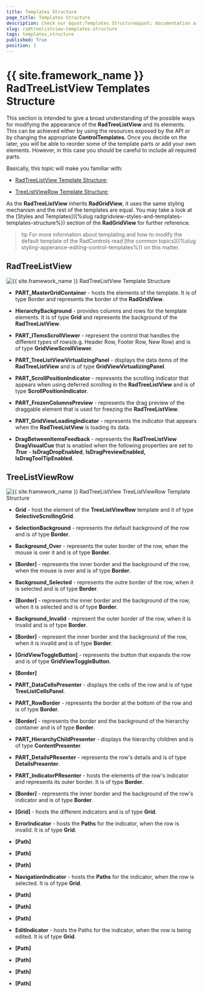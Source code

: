 ```yaml
---
title: Templates Structure
page_title: Templates Structure
description: Check our &quot;Templates Structure&quot; documentation article for the RadTreeListView {{ site.framework_name }} control.
slug: radtreelistview-templates-structure
tags: templates,structure
published: True
position: 1
---
```


# {{ site.framework_name }} RadTreeListView Templates Structure



This section is intended to give a broad understanding of the possible ways for modifying the appearance of the __RadTreeListView__ and its elements. This can be achieved either by using the resources exposed by the API or by changing the appropriate __ControlTemplates__. Once you decide on the later, you will be able to reorder some of the template parts or add your own elements. However, in this case you should be careful to include all required parts. 

Basically, this topic will make you familiar with:

* [RadTreeListView Template Structure](#radtreelistview);

* [TreeListViewRow Template Structure](#treelistviewrow);

As the __RadTreeListView__ inherits __RadGridView__, it uses the same styling mechanism and the rest of the templates are equal. You may take a look at the [Styles and Templates]({%slug radgridview-styles-and-templates-templates-structure%}) section of the __RadGridView__ for further reference.
      

>tip For more information about templating and how to modify the default template of the RadControls read [the common topics]({%slug styling-apperance-editing-control-templates%}) on this matter.
      

## RadTreeListView

![{{ site.framework_name }} RadTreeListView Template Structure](images/TreeLisView_TreeListViewStructure.png)

* **PART_MasterGridContainer** - hosts the elements of the template. It is of type Border and represents the border of the __RadGridView__.

* __HierarchyBackground__ - provides columns and rows for the template elements. It is of type __Grid__ and represents the background of the __RadTreeListView__. 

* **PART_ITemsScrollViewer** - represent the control that handles the different types of rows(e.g. Header Row, Footer Row, New Row) and is of type __GridViewScrollViewer__.

* **PART_TreeListViewVirtualizingPanel** - displays the data items of the __RadTreeListView__ and is of type __GridViewVirtualizingPanel__.

* **PART_ScrollPositionIndicator** - represents the scrolling indicator that appears when using deferred scrolling in the __RadTreeListView__ and is of type __ScrollPositionIndicator__.

* **PART_FrozenColumnsPreview** - represents the drag preview of the draggable element that is used for freezing the __RadTreeListView__.

* **PART_GridViewLoadingIndicator** - represents the indicator that appears when the __RadTreeListView__ is loading its data.

* __DragBetweenItemsFeedback__ - represents the __RadTreeListView DragVisualCue__ that is enabled when the following properties are set to ___True___ - __IsDragDropEnabled__, __IsDragPreviewEnabled, IsDragToolTipEnabled__.  

## TreeListViewRow

![{{ site.framework_name }} RadTreeListView TreeListViewRow Template Structure](images/TreeLisView_TreeListViewRowStructure.png)



* __Grid__ - host the element of the __TreeListViewRow__ template and it of type __SelectiveScrollingGrid__.

* __SelectionBackground__ - represents the default background of the row and is of type __Border__.

* **Background_Over** - represents the outer border of the row, when the mouse is over it and is of type __Border__.

* __[Border]__ - represents the inner border and the background of the row, when the mouse is over and is of type __Border__.

* **Background_Selected** - represents the outre border of the row, when it is selected and is of type __Border__.

* __[Border]__ - represents the inner border and the background of the row, when it is selected and is of type __Border__.

* **Background_Invalid** - represent the outer border of the row, when it is invalid and is of type __Border__.

* __[Border]__ - represent the inner border and the background of the row, when it is invalid and is of type __Border__.

* __[GridViewToggleButton]__ - represents the button that expands the row and is of type __GridViewToggleButton__.

* __[Border]__ 

* **PART_DataCellsPresenter** - displays the cells of the row and is of type __TreeListCellsPanel__.

* **PART_RowBorder** - represents the border at the bottom of the row and is of type __Border__.

* __[Border]__ - represents the border and the background of the hierarchy container and is of type __Border__.

* **PART_HierarchyChildPresenter** - displays the hierarchy children and is of type __ContentPresenter__.

* **PART_DetailsPResenter** - represents the row's details and is of type __DetailsPresenter__.

* **PART_IndicatorPResenter** - hosts the elements of the row's indicator and represents its outer border. It is of type __Border__.

* __[Border]__ - represents the inner border and the background of the row's indicator and is of type __Border__.

* __[Grid]__ - hosts the different indicators and is of type __Grid__.

* __ErrorIndicator__ - hosts the __Paths__ for the indicator, when the row is invalid. It is of type __Grid__.

* __[Path]__

* __[Path]__

* __[Path]__

* __NavigationIndicator__ - hosts the __Paths__ for the indicator, when the row is selected. It is of type __Grid__.

* __[Path]__

* __[Path]__

* __[Path]__

* __EditIndicator__ - hosts the Paths for the indicator, when the row is being edited. It is of type __Grid__.

* __[Path]__
  
* __[Path]__
  
* __[Path]__
  
* __[Path]__ 


